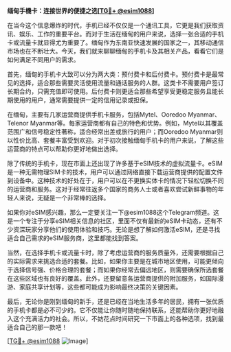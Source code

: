 **缅甸手機卡：连接世界的便捷之选[[TG💪+ @esim1088](https://t.me/s/esim1088)]**

在当今这个信息爆炸的时代，手机已经不仅仅是一个通讯工具，它更是我们获取资讯、娱乐、工作的重要平台。而对于生活在缅甸的用户来说，选择一张合适的手机卡或流量卡就显得尤为重要了。缅甸作为东南亚快速发展的国家之一，其移动通信市场也在不断壮大。今天，我们就来聊聊缅甸的手机卡及其相关产品，看看它们是如何满足不同用户的需求。

首先，缅甸的手机卡大致可以分为两大类：预付费卡和后付费卡。预付费卡是最常见的选择，适合那些需要灵活使用流量和通话服务的人群。这类卡不需要用户签订长期合约，只需充值即可使用。后付费卡则更适合那些希望享受更稳定服务且能长期使用的用户，通常需要提供一定的信用记录或担保。

在缅甸，主要有几家运营商提供手机卡服务，包括Mytel、Ooredoo Myanmar、Telenor Myanmar等。每家运营商都有自己的特色和优势。例如，Mytel以其覆盖范围广和信号稳定性著称，适合经常出差或旅行的用户；而Ooredoo Myanmar则以性价比高、套餐丰富受到欢迎。对于初次接触缅甸手机卡的用户来说，了解这些运营商的特点可以帮助你更好地做出选择。

除了传统的手机卡，现在市面上还出现了许多基于eSIM技术的虚拟流量卡。eSIM是一种无需物理SIM卡的技术，用户可以通过网络直接下载运营商提供的配置文件到设备中。这种技术的好处在于，用户可以在不更换实体卡的情况下轻松切换不同的运营商和服务。这对于经常往返多个国家的商务人士或者喜欢尝试新鲜事物的年轻人来说，无疑是一个非常棒的选择。

如果你对eSIM感兴趣，那么一定要关注一下@esim1088这个Telegram频道。这是一个专注于分享eSIM相关信息的社区，里面不仅有最新的eSIM卡动态，还有不少资深玩家分享他们的使用体验和技巧。无论是想了解如何激活eSIM，还是寻找适合自己需求的eSIM服务商，这里都能找到答案。

当然，在选择手机卡或流量卡时，除了考虑运营商的服务质量外，还需要根据自己的实际需求来挑选合适的套餐。比如，如果你主要是在城市地区使用，可能更倾向于选择信号强、价格合理的套餐；而如果你经常去偏远地区，则需要确保所选套餐在这些区域也有良好的覆盖。此外，还要留意各运营商提供的附加服务，如国际漫游、家庭共享计划等，这些都可能成为影响最终决策的关键因素。

最后，无论你是刚到缅甸的新手，还是已经在当地生活多年的居民，拥有一张优质的手机卡都是必不可少的。它不仅能让你随时随地保持联系，还能帮助你更好地融入这个充满活力的社会。所以，不妨花点时间研究一下市面上的各种选项，找到最适合自己的那一款吧！

[[TG💪+ @esim1088](https://t.me/s/esim1088) ![Image](https://i.postimg.cc/4NQfJmqS/Snipaste-2025-05-13-00-14-12.png)]